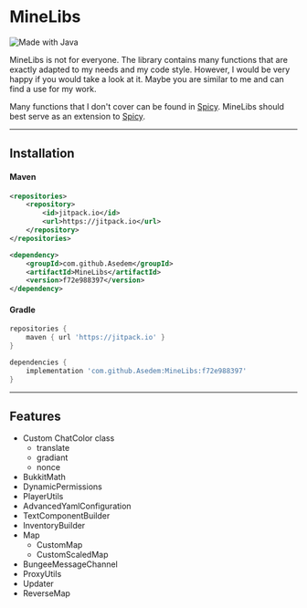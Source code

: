 # MineLibs

<img src="https://img.shields.io/badge/Made%20with-java-orange?style=for-the-badge&logo=Oracle" alt="Made with Java">

MineLibs is not for everyone. The library contains many functions that are exactly adapted to my needs and my code style. However, I would be very happy if you would take a look at it. Maybe you are similar to me and can find a use for my work.

Many functions that I don't cover can be found in <a href="https://git.rytrox.de/shared/Spicy">Spicy</a>. MineLibs should best serve as an extension to <a href="https://git.rytrox.de/shared/Spicy">Spicy</a>.

<hr>

## Installation

#### Maven
```xml
<repositories>
    <repository>
        <id>jitpack.io</id>
        <url>https://jitpack.io</url>
    </repository>
</repositories>

<dependency>
    <groupId>com.github.Asedem</groupId>
    <artifactId>MineLibs</artifactId>
    <version>f72e988397</version>
</dependency>
```

#### Gradle
```gradle
repositories {
    maven { url 'https://jitpack.io' }
}

dependencies {
    implementation 'com.github.Asedem:MineLibs:f72e988397'
}
```

<hr>

## Features

- Custom ChatColor class
  - translate
  - gradiant
  - nonce
- BukkitMath
- DynamicPermissions
- PlayerUtils
- AdvancedYamlConfiguration
- TextComponentBuilder
- InventoryBuilder
- Map
  - CustomMap
  - CustomScaledMap
- BungeeMessageChannel
- ProxyUtils
- Updater
- ReverseMap

